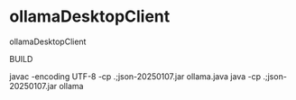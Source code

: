 # ollamaDesktopClient
ollamaDesktopClient

BUILD

javac -encoding UTF-8 -cp .;json-20250107.jar ollama.java
java -cp .;json-20250107.jar ollama